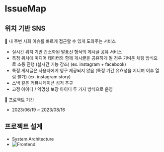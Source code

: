 # IssueMap

## 위치 기반 SNS

<aside>
📌 내 주변 사회 이슈를 빠르게 접근할 수 있게 도와주는 서비스

- 실시간 위치 기반 간소화된 말풍선 형식의 게시글 공유 서비스
- 특정 위치에 미디어 데이터와 함께 게시글을 공유하게 될 경우 가벼운 채팅 방식으로 소통 진행 (실시간 기능 강조) (ex. instagram + facebook)
- 특정 게시글은 사용자에게 영구 제공되지 않음 (특정 기간 유효성을 지니며 이후 열람 불가) (ex. instagram story)
- 스낵 같은 커뮤니케이션 성격 추구
- 고정 아이디 / 익명성 보장 아이디 두 가지 방식으로 운영

📅 프로젝트 기간
- 2023/06/19 ~ 2023/08/16

## 프로젝트 설계
- System Architecture
- ![Frontend](https://github.com/user-attachments/assets/4db2a883-61e7-48b0-b63e-bac596d011b2)


